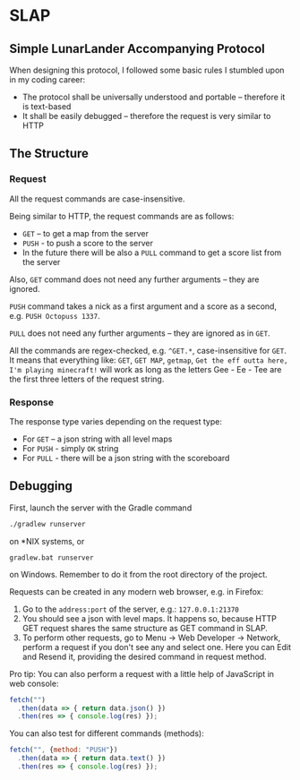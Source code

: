 # SLAP
## Simple LunarLander Accompanying Protocol

When designing this protocol, I followed some basic rules I stumbled upon in
my coding career:
- The protocol shall be universally understood and portable – therefore it is
  text-based
- It shall be easily debugged – therefore the request is very similar to HTTP


## The Structure

### Request

All the request commands are case-insensitive.

Being similar to HTTP, the request commands are as follows:
- `GET` – to get a map from the server
- `PUSH` - to push a score to the server
- In the future there will be also a `PULL` command to get a score list from
  the server

Also, `GET` command does not need any further arguments – they are ignored.

`PUSH` command takes a nick as a first argument and a score as a second, e.g.
`PUSH Octopuss 1337`.

`PULL` does not need any further arguments – they are ignored as in `GET`.

All the commands are regex-checked, e.g. `^GET.*`, case-insensitive for `GET`.
It means that everything like: `GET`, `GET MAP`, `getmap`, `Get the eff outta
here, I'm playing minecraft!` will work as long as the letters Gee - Ee - Tee
are the first three letters of the request string.


### Response

The response type varies depending on the request type:
- For `GET` – a json string with all level maps
- For `PUSH` - simply `OK` string
- For `PULL` - there will be a json string with the scoreboard


## Debugging

First, launch the server with the Gradle command

```bash
./gradlew runserver
```

on *NIX systems, or

```batch
gradlew.bat runserver
```

on Windows. Remember to do it from the root directory of the project.

Requests can be created in any modern web browser, e.g. in Firefox:

1. Go to the `address:port` of the server, e.g.: `127.0.0.1:21370`
2. You should see a json with level maps. It happens so, because HTTP GET
   request shares the same structure as GET command in SLAP.
3. To perform other requests, go to Menu → Web Developer → Network, perform a
   request if you don't see any and select one. Here you can Edit and Resend
   it, providing the desired command in request method.

Pro tip: You can also perform a request with a little help of JavaScript in
web console:

```js
fetch("")
  .then(data => { return data.json() })
  .then(res => { console.log(res) });
```

You can also test for different commands (methods):

```js
fetch("", {method: "PUSH"})
  .then(data => { return data.text() })
  .then(res => { console.log(res) });
```
